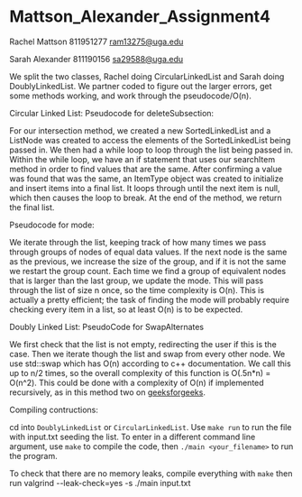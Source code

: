 # Mattson_Alexander_Assignment4

Rachel Mattson
811951277
ram13275@uga.edu

Sarah Alexander
811190156
sa29588@uga.edu

We split the two classes, Rachel doing CircularLinkedList and Sarah doing DoublyLinkedList. We partner coded to figure out the larger errors, get some methods working, and work through the pseudocode/O(n).

Circular Linked List:
Pseudocode for deleteSubsection:

For our intersection method, we created a new SortedLinkedList and a ListNode was created to access the elements of the SortedLinkedList being passed in. We then had a while loop to loop through the list being passed in. Within the while loop, we have an if statement that uses our searchItem method in order to find values that are the same. After confirming a value was found that was the same, an ItemType object was created to initialize and insert items into a final list. It loops through until the next item is null, which then causes the loop to break. At the end of the method, we return the final list. 

Pseudocode for mode: 

We iterate through the list, keeping track of how many times we pass through groups of nodes of equal data values. If the next node is the same as the previous, we increase the size of the group, and if it is not the same we restart the group count. Each time we find a group of equivalent nodes that is larger than the last group, we update the mode. This will pass through the list of size n once, so the time complexity is O(n). This is actually a pretty efficient; the task of finding the mode will probably require checking every item in a list, so at least O(n) is to be expected. 

Doubly Linked List:
PseudoCode for SwapAlternates

We first check that the list is not empty, redirecting the user if this is the case. Then we iterate though the list and swap from every other node. We use std::swap which has O(n) according to c++ documentation. We call this up to n/2 times, so the overall complexity of this function is O(.5n\*n) = O(n^2). This could be done with a complexity of O(n) if implemented recursively, as in this method two on [geeksforgeeks](https://www.geeksforgeeks.org/pairwise-swap-elements-of-a-given-linked-list/).


Compiling contructions:

cd into `DoublyLinkedList` or `CircularLinkedList`. Use `make run` to run the file with input.txt seeding the list.
To enter in a different command line argument, use `make` to compile the code, then `./main <your_filename>` to run the program.

To check that there are no memory leaks, compile everything with `make` then run valgrind --leak-check=yes -s ./main input.txt 

